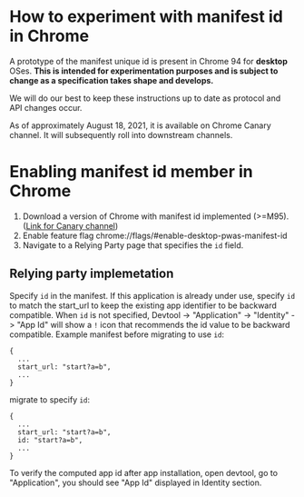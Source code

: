 # How to experiment with manifest id in Chrome
A prototype of the manifest unique id is present in Chrome 94 for **desktop** OSes. **This is intended for experimentation purposes and is subject to change as a specification takes shape and develops.**

We will do our best to keep these instructions up to date as protocol and API changes occur.

As of approximately August 18, 2021, it is available on Chrome Canary channel. It will subsequently roll into downstream channels.

# Enabling manifest id member in Chrome
1. Download a version of Chrome with manifest id implemented (>=M95). ([Link for Canary channel](https://www.google.com/chrome/))
2. Enable feature flag chrome://flags/#enable-desktop-pwas-manifest-id
3. Navigate to a Relying Party page that specifies the `id` field.

## Relying party implemetation
Specify `id` in the manifest. If this application is already under use, specify `id` to match the start_url to keep the existing app identifier to be backward compatible. When `id` is not specified, Devtool -> "Application" -> "Identity" -> "App Id" will show a `!` icon that recommends the id value to be backward compatible.
Example manifest before migrating to use `id`:
```
{
  ...
  start_url: "start?a=b",
  ...
}
```
migrate to specify `id`:
```
{
  ...
  start_url: "start?a=b",
  id: "start?a=b",
  ...
}
```

To verify the computed app id after app installation, open devtool, go to "Application", you should see "App Id" displayed in Identity section.

